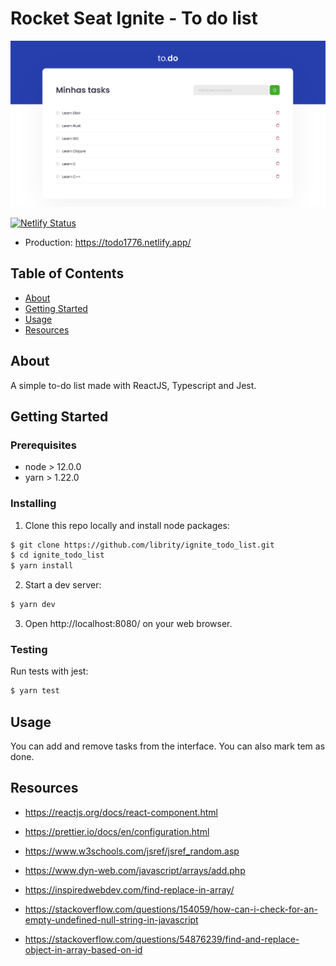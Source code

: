 # Rocket Seat Ignite - To do list

<p align="center">
  <img src=".github/todo_demo.png">
</p>

[![Netlify Status](https://api.netlify.com/api/v1/badges/2d7c2f84-60a5-4842-983f-7903a001648b/deploy-status)](https://app.netlify.com/sites/romantic-goodall-172e75/deploys)

- Production: https://todo1776.netlify.app/

## Table of Contents

- [About](#about)
- [Getting Started](#getting_started)
- [Usage](#usage)
- [Resources](#resources)

## About <a name = "about"></a>

A simple to-do list made with ReactJS, Typescript and Jest.

## Getting Started <a name = "getting_started"></a>

### Prerequisites

- node > 12.0.0
- yarn > 1.22.0

### Installing

1. Clone this repo locally and install node packages:

```bash
$ git clone https://github.com/librity/ignite_todo_list.git
$ cd ignite_todo_list
$ yarn install
```

2. Start a dev server:

```bash
$ yarn dev
```

3. Open http://localhost:8080/ on your web browser.

### Testing

Run tests with jest:

```bash
$ yarn test
```

## Usage <a name = "usage"></a>

You can add and remove tasks from the interface.
You can also mark tem as done.

## Resources <a name = "resources"></a>

- https://reactjs.org/docs/react-component.html
- https://prettier.io/docs/en/configuration.html

- https://www.w3schools.com/jsref/jsref_random.asp
- https://www.dyn-web.com/javascript/arrays/add.php
- https://inspiredwebdev.com/find-replace-in-array/

- https://stackoverflow.com/questions/154059/how-can-i-check-for-an-empty-undefined-null-string-in-javascript
- https://stackoverflow.com/questions/54876239/find-and-replace-object-in-array-based-on-id
